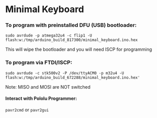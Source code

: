 # Minimal Keyboard
### To program with preinstalled DFU (USB) bootloader:
```sudo avrdude -p atmega32u4 -c flip1 -U flash:w:/tmp/arduino_build_817300/minimal_keyboard.ino.hex```

This will wipe the bootloader and you will need ISCP for programming

### To program via FTDI/ISCP:
```sudo avrdude -c stk500v2 -P /dev/ttyACM0 -p m32u4 -U flash:w:/tmp/arduino_build_672288/minimal_keyboard.ino.hex'```

Note: MISO and MOSI are NOT switched

#### Interact with Pololu Programmer:
```pavr2cmd``` or ```pavr2gui```
